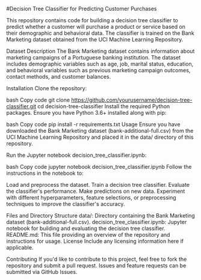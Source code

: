 
#Decision Tree Classifier for Predicting Customer Purchases

This repository contains code for building a decision tree classifier to predict whether a customer will purchase a product or service based on their demographic and behavioral data. The classifier is trained on the Bank Marketing dataset obtained from the UCI Machine Learning Repository.

Dataset Description
The Bank Marketing dataset contains information about marketing campaigns of a Portuguese banking institution. The dataset includes demographic variables such as age, job, marital status, education, and behavioral variables such as previous marketing campaign outcomes, contact methods, and customer balances.

Installation
Clone the repository:

bash
Copy code
git clone https://github.com/yourusername/decision-tree-classifier.git
cd decision-tree-classifier
Install the required Python packages. Ensure you have Python 3.6+ installed along with pip:

bash
Copy code
pip install -r requirements.txt
Usage
Ensure you have downloaded the Bank Marketing dataset (bank-additional-full.csv) from the UCI Machine Learning Repository and placed it in the data/ directory of this repository.

Run the Jupyter notebook decision_tree_classifier.ipynb:

bash
Copy code
jupyter notebook decision_tree_classifier.ipynb
Follow the instructions in the notebook to:

Load and preprocess the dataset.
Train a decision tree classifier.
Evaluate the classifier's performance.
Make predictions on new data.
Experiment with different hyperparameters, feature selections, or preprocessing techniques to improve the classifier's accuracy.

Files and Directory Structure
data/: Directory containing the Bank Marketing dataset (bank-additional-full.csv).
decision_tree_classifier.ipynb: Jupyter notebook for building and evaluating the decision tree classifier.
README.md: This file providing an overview of the repository and instructions for usage.
License
Include any licensing information here if applicable.

Contributing
If you'd like to contribute to this project, feel free to fork the repository and submit a pull request. Issues and feature requests can be submitted via GitHub Issues.


